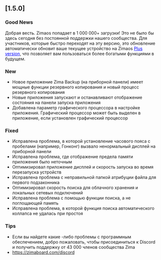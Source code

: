 ## [1.5.0]
### Good News
Добрая весть. Zimaos попадает в 1 000 000+ загрузки! Это не было бы здесь сегодня без постоянной поддержки нашего сообщества. Для участников, которые быстро переходят на эту версию, это обновление автоматически обновит ваше текущее устройство на Zimaos <a href="https://www.zimaspace.com/zimaos/pricing" target="_blank" style="color:blue">Plus version</a>, что позволяет вам пользоваться более богатыми функциями в будущем.
### New
- Новое приложение Zima Backup (на приборной панели) имеет мощные функции резервного копирования и новый процесс резервного копирования
- Новые приложения запускают и останавливают отображение состояния на панели запуска приложения
- Добавлена ​​параметр графического процессора в настройке приложения. Графический процессор может быть выделен в приложение, если установлен графический процессор
### Fixed
- Исправлена ​​проблема, в которой установление часового пояса с пробелами (например, Гонконг) вызвало ненормальный дисплей на приборной панели
- Исправлена ​​проблема, где отображение предела памяти приложения было неточным
- Оптимизировал приложение дисплей и скорость запуска во время перезапуска устройств
- Исправлена ​​проблема с неправильной папкой атрибуции файла для первого подзаконника
- Оптимизировал скорость поиска для облачного хранения и локальных сетевых подключений
- Исправлена ​​проблема с помощью функции поиска, а не поглощающей память
- Исправлена ​​проблема, в которой функция поиска автоматического коллапса не удалась при простоя
### Tips
- Если вы найдете какие -либо проблемы с программным обеспечением, добро пожаловать, чтобы присоединиться к Discord и получить поддержку от 43 000 членов сообщества Zima
- <a href = "https://zimaboard.com/discord" target = "_ blank" style = "color: blue"> https://zimaboard.com/discord </a>